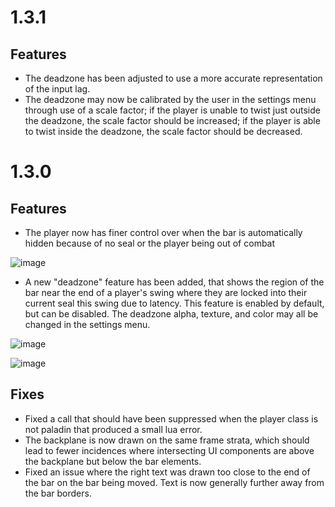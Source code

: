# 1.3.1

## Features

- The deadzone has been adjusted to use a more accurate representation of the input lag.
- The deadzone may now be calibrated by the user in the settings menu through use of a scale factor; if the player is unable to twist just outside the deadzone, the scale factor should be increased; if the player is able to twist inside the deadzone, the scale factor should be decreased.

# 1.3.0

## Features

- The player now has finer control over when the bar is automatically hidden because of no seal or the player being out of combat
  
![image](https://user-images.githubusercontent.com/52763122/173918272-a6784d57-ba01-4723-9b14-a913a39cf89c.png)

- A new "deadzone" feature has been added, that shows the region of the bar near the end of a player's swing where they are locked into their current seal this swing due to latency. This feature is enabled by default, but can be disabled. The deadzone alpha, texture, and color may all be changed in the settings menu.

![image](https://user-images.githubusercontent.com/52763122/173918367-7c92aef6-6f87-4f42-a2e7-d13ed5148315.png)

![image](https://user-images.githubusercontent.com/52763122/173918444-2fda281e-30a8-41d8-826c-b1283c02730f.png)

## Fixes

- Fixed a call that should have been suppressed when the player class is not paladin that produced a small lua error.
- The backplane is now drawn on the same frame strata, which should lead to fewer incidences where intersecting UI components are above the backplane but below the bar elements.
- Fixed an issue where the right text was drawn too close to the end of the bar on the bar being moved. Text is now generally further away from the bar borders.